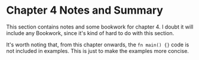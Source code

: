 # Chapter 4 Notes and Summary

This section contains notes and some bookwork for chapter 4.
I doubt it will include any Bookwork, since it's kind of hard to do with this section.

It's worth noting that, from this chapter onwards, the `fn main() {}` code is not included in examples.
This is just to make the examples more concise.